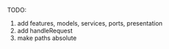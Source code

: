 TODO:

1) add features, models, services, ports, presentation
2) add handleRequest
3) make paths absolute
